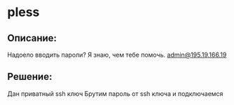 # pless
## Описание:
Надоело вводить пароли? Я знаю, чем тебе помочь. 
admin@195.19.166.19

## Решение:
Дан приватный ssh ключ
Брутим пароль от ssh ключа и подключаемся
